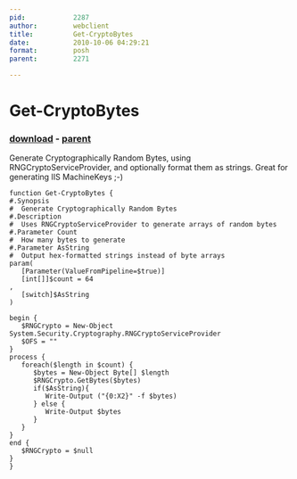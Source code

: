 ```yaml
---
pid:            2287
author:         webclient
title:          Get-CryptoBytes
date:           2010-10-06 04:29:21
format:         posh
parent:         2271

---
```


# Get-CryptoBytes

### [download](Scripts\2287.ps1) - [parent](Scripts\2271.md)

Generate Cryptographically Random Bytes, using RNGCryptoServiceProvider, and optionally format them as strings.
Great for generating IIS MachineKeys ;-)

```posh
function Get-CryptoBytes {
#.Synopsis
#  Generate Cryptographically Random Bytes
#.Description
#  Uses RNGCryptoServiceProvider to generate arrays of random bytes
#.Parameter Count
#  How many bytes to generate
#.Parameter AsString
#  Output hex-formatted strings instead of byte arrays
param(
   [Parameter(ValueFromPipeline=$true)]
   [int[]]$count = 64
,
   [switch]$AsString
)

begin {
   $RNGCrypto = New-Object System.Security.Cryptography.RNGCryptoServiceProvider
   $OFS = ""
}
process {
   foreach($length in $count) {
      $bytes = New-Object Byte[] $length
      $RNGCrypto.GetBytes($bytes)
      if($AsString){
         Write-Output ("{0:X2}" -f $bytes)
      } else {
         Write-Output $bytes
      }
   }
}
end {
   $RNGCrypto = $null
}
}
```
